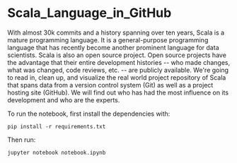 # Scala_Language_in_GitHub
With almost 30k commits and a history spanning over ten years, Scala is a mature programming language. It is a general-purpose programming language that has recently become another prominent language for data scientists.  Scala is also an open source project. Open source projects have the advantage that their entire development histories -- who made changes, what was changed, code reviews, etc. -- are publicly available.  We're going to read in, clean up, and visualize the real world project repository of Scala that spans data from a version control system (Git) as well as a project hosting site (GitHub). We will find out who has had the most influence on its development and who are the experts.

To run the notebook, first install the dependencies with:

    pip install -r requirements.txt

Then run:

    jupyter notebook notebook.ipynb
